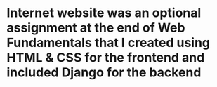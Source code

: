 # Internet website was an optional assignment at the end of Web Fundamentals that I created using HTML & CSS for the frontend and included Django for the backend 

